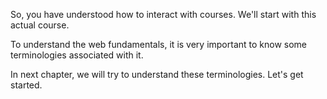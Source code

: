 So, you have understood how to interact with courses. We'll start with this actual course.

To understand the web fundamentals, it is very important to know some terminologies associated with it.

In next chapter, we will try to understand these terminologies. Let's get started.
